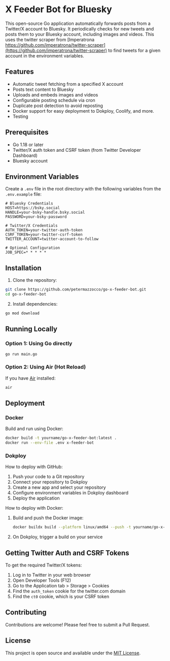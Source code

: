 # X Feeder Bot for Bluesky

This open-source Go application automatically forwards posts from a Twitter/X account to Bluesky. It periodically checks for new tweets and posts them to your Bluesky account, including images and videos. This uses the twitter scraper from [Imperatrona https://github.com/imperatrona/twitter-scraper](https://github.com/imperatrona/twitter-scraper) to find tweets for a given account in the environment variables.

## Features

- Automatic tweet fetching from a specified X account
- Posts text content to Bluesky
- Uploads and embeds images and videos
- Configurable posting schedule via cron
- Duplicate post detection to avoid reposting
- Docker support for easy deployment to Dokploy, Coolify, and more.
- Testing

## Prerequisites

- Go 1.18 or later
- Twitter/X auth token and CSRF token (from Twitter Developer Dashboard)
- Bluesky account

## Environment Variables

Create a `.env` file in the root directory with the following variables from the `.env.example` file:

```
# Bluesky Credentials
HOST=https://bsky.social
HANDLE=your-bsky-handle.bsky.social
PASSWORD=your-bsky-password

# Twitter/X Credentials
AUTH_TOKEN=your-twitter-auth-token
CSRF_TOKEN=your-twitter-csrf-token
TWITTER_ACCOUNT=twitter-account-to-follow

# Optional Configuration
JOB_SPEC=* * * * *
```

## Installation

1. Clone the repository:

```bash
git clone https://github.com/petermazzocco/go-x-feeder-bot.git
cd go-x-feeder-bot
```

2. Install dependencies:

```bash
go mod download
```

## Running Locally

### Option 1: Using Go directly

```bash
go run main.go
```

### Option 2: Using Air (Hot Reload)

If you have [Air](https://github.com/cosmtrek/air) installed:

```bash
air
```

## Deployment

### Docker

Build and run using Docker:

```bash
docker build -t yourname/go-x-feeder-bot:latest .
docker run --env-file .env x-feeder-bot
```

### Dokploy

How to deploy with GitHub:
1. Push your code to a Git repository
2. Connect your repository to Dokploy
3. Create a new app and select your repository
4. Configure environment variables in Dokploy dashboard
5. Deploy the application

How to deploy with Docker:
1. Build and push the Docker image:
   ```bash
   docker buildx build --platform linux/amd64 --push -t yourname/go-x-feeder-bot:latest .
   ```
2. On Dokploy, trigger a build on your service

## Getting Twitter Auth and CSRF Tokens

To get the required Twitter/X tokens:

1. Log in to Twitter in your web browser
2. Open Developer Tools (F12)
3. Go to the Application tab > Storage > Cookies
4. Find the `auth_token` cookie for the twitter.com domain
5. Find the `ct0` cookie, which is your CSRF token

## Contributing

Contributions are welcome! Please feel free to submit a Pull Request.

## License

This project is open source and available under the [MIT License](LICENSE).
